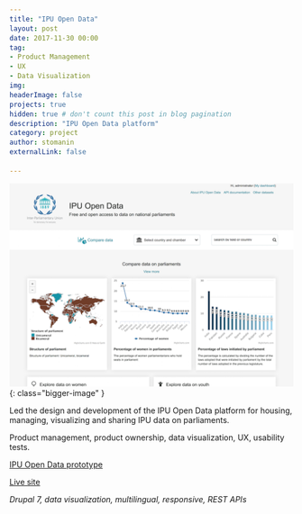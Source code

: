 ```yaml
---
title: "IPU Open Data"
layout: post
date: 2017-11-30 00:00
tag: 
- Product Management
- UX
- Data Visualization
img: 
headerImage: false
projects: true
hidden: true # don't count this post in blog pagination
description: "IPU Open Data platform"
category: project
author: stomanin
externalLink: false

---
```

![Screenshot](/assets/images/projects/ipu_odp.png){: class="bigger-image" }


Led the design and development of the IPU Open Data platform for housing, managing, visualizing and sharing IPU data on parliaments. 

Product management, product ownership, data visualization, UX, usability tests.  

<a href="http://ipu-design.ffwdev.com/">IPU Open Data prototype</a> 

<a href="http://data.ipu.org/">Live site</a> 

*Drupal 7, data visualization, multilingual, responsive, REST APIs*

